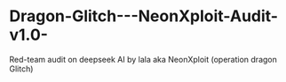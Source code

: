 # Dragon-Glitch---NeonXploit-Audit-v1.0-
Red-team audit on deepseek AI by lala aka NeonXploit (operation dragon Glitch)
